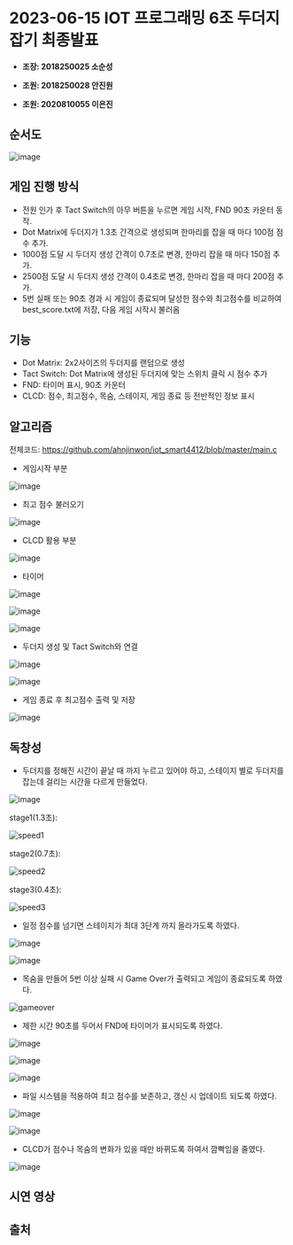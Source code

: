 # 2023-06-15 IOT 프로그래밍 6조 두더지 잡기 최종발표

*   **조장: 2018250025 소순성**


*   **조원: 2018250028 안진원**
*   **조원: 2020810055 이은진**

## 순서도
![image](https://github.com/ahnjinwon/iot_smart4412/assets/99155067/569c8270-aedc-49c0-bd46-4c29bfec9e34)

## 게임 진행 방식

* 전원 인가 후 Tact Switch의 아무 버튼을 누르면 게임 시작, FND 90초 카운터 동작.
* Dot Matrix에 두더지가 1.3초 간격으로 생성되며 한마리를 잡을 때 마다 100점 점수 추가.
* 1000점 도달 시 두더지 생성 간격이 0.7초로 변경, 한마리 잡을 때 마다 150점 추가.
* 2500점 도달 시 두더지 생성 간격이 0.4초로 변경, 한마리 잡을 때 마다 200점 추가.
* 5번 실패 또는 90초 경과 시 게임이 종료되며 달성한 점수와 최고점수를 비교하여 best_score.txt에 저장, 다음 게임 시작시 불러옴

## 기능
* Dot Matrix: 2x2사이즈의 두더지를 랜덤으로 생성
* Tact Switch: Dot Matrix에 생성된 두더지에 맞는 스위치 클릭 시 점수 추가
* FND: 타이머 표시, 90초 카운터
* CLCD: 점수, 최고점수, 목숨, 스테이지, 게임 종료 등 전반적인 정보 표시

## 알고리즘

전체코드: https://github.com/ahnjinwon/iot_smart4412/blob/master/main.c

* 게임시작 부분

![image](https://github.com/ahnjinwon/iot_smart4412/assets/99155067/74659e63-b8cc-49bb-8d0b-aec50c9e401e)

* 최고 점수 불러오기

![image](https://github.com/ahnjinwon/iot_smart4412/assets/99155067/0bf68a33-993e-4ca7-96a4-aa79e87baa6c)

* CLCD 활용 부분

![image](https://github.com/ahnjinwon/iot_smart4412/assets/99155067/0824821b-620e-4a3f-82aa-4539a3b3f6cb)

* 타이머

![image](https://github.com/ahnjinwon/iot_smart4412/assets/99155067/990ab3a7-44c5-4adc-87e9-971ef54c7468)

![image](https://github.com/ahnjinwon/iot_smart4412/assets/99155067/8181ecea-ad55-484d-98ae-4322077ef871)

![image](https://github.com/ahnjinwon/iot_smart4412/assets/99155067/eca67f9e-0143-46cd-8722-706d969a776d)


* 두더지 생성 및 Tact Switch와 연결

![image](https://github.com/ahnjinwon/iot_smart4412/assets/99155067/95ac00dd-3c44-4e98-a825-afdcda0700ec)

![image](https://github.com/ahnjinwon/iot_smart4412/assets/99155067/2d0c9d28-e409-49bd-8164-5093cfdd2bb7)

* 게임 종료 후 최고점수 출력 및 저장

![image](https://github.com/ahnjinwon/iot_smart4412/assets/99155067/46d05e2b-277e-4887-adc6-3c28d2cd23f1)

## 독창성
* 두더지를 정해진 시간이 끝날 때 까지 누르고 있어야 하고, 스테이지 별로 두더지를 잡는데 걸리는 시간을 다르게 만들었다.

![image](https://github.com/ahnjinwon/iot_smart4412/assets/99155067/b3a84cb4-e4d7-4612-b5e3-ef3e03de76e1)

stage1(1.3초):

![speed1](https://github.com/ahnjinwon/iot_smart4412/assets/99155067/8ad751ba-a3b1-46b5-8e2e-05819729ff5b)

stage2(0.7초):

![speed2](https://github.com/ahnjinwon/iot_smart4412/assets/99155067/7dc0f8a1-1bc4-49b3-84cb-50376c53a713)

stage3(0.4초):

![speed3](https://github.com/ahnjinwon/iot_smart4412/assets/99155067/ba4da887-ed8f-4c04-a493-3c539bd4407f)


*  일정 점수를 넘기면 스테이지가 최대 3단계 까지 올라가도록 하였다.

![image](https://github.com/ahnjinwon/iot_smart4412/assets/99155067/a43feb94-05ef-4535-b305-750b49037336)

![image](https://github.com/ahnjinwon/iot_smart4412/assets/99155067/03e14937-2d83-4e87-a3f6-8d089e9307be)



* 목숨을 만들어 5번 이상 실패 시 Game Over가 출력되고 게임이 종료되도록 하였다.

![gameover](https://github.com/ahnjinwon/iot_smart4412/assets/99155067/5f0fb801-6c98-48cf-b165-0c973dba6d53)


* 제한 시간 90초를 두어서 FND에 타이머가 표시되도록 하였다.

![image](https://github.com/ahnjinwon/iot_smart4412/assets/99155067/2ea1a0bd-80db-4570-b9ed-7ffe72c2938a)

![image](https://github.com/ahnjinwon/iot_smart4412/assets/99155067/228f13d1-8d6b-45c3-add7-e122736206fc)

![image](https://github.com/ahnjinwon/iot_smart4412/assets/99155067/b9b08a3e-380b-4e2f-aea9-37d593ba6226)

* 파일 시스템을 적용하여 최고 점수를 보존하고, 갱신 시 업데이트 되도록 하였다.

![image](https://github.com/ahnjinwon/iot_smart4412/assets/99155067/557842c3-fd07-4de8-a939-99415c9a09c1)

![image](https://github.com/ahnjinwon/iot_smart4412/assets/99155067/3db800ea-dbc6-4976-87cf-a5a876128a5a)

* CLCD가 점수나 목숨의 변화가 있을 때만 바뀌도록 하여서 깜빡임을 줄였다.

![image](https://github.com/ahnjinwon/iot_smart4412/assets/99155067/4eba9b40-2dfb-4100-a0f5-8f7e30a26bc1)


## 시연 영상


## 출처
